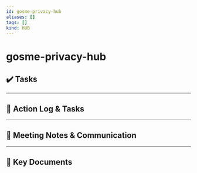 ```yaml
---
id: gosme-privacy-hub
aliases: []
tags: []
kind: HUB
---
```


# gosme-privacy-hub

## ✔️ Tasks

---

## 📝 Action Log & Tasks

---

## 💬 Meeting Notes & Communication

---

## 📎 Key Documents
